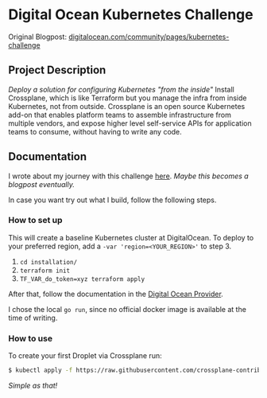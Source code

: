 # Digital Ocean Kubernetes Challenge

Original Blogpost: [digitalocean.com/community/pages/kubernetes-challenge](https://www.digitalocean.com/community/pages/kubernetes-challenge#anchor--challenges)

## Project Description

_Deploy a solution for configuring Kubernetes "from the inside"_
Install Crossplane, which is like Terraform but you manage the infra from inside Kubernetes, not from outside. Crossplane is an open source Kubernetes add-on that enables platform teams to assemble infrastructure from multiple vendors, and expose higher level self-service APIs for application teams to consume, without having to write any code.

## Documentation

I wrote about my journey with this challenge [here](docs/journey.md).
_Maybe this becomes a blogpost eventually._

In case you want try out what I build, follow the following steps.

### How to set up

This will create a baseline Kubernetes cluster at DigitalOcean.
To deploy to your preferred region, add a `-var 'region=<YOUR_REGION>'` to step 3.

1. `cd installation/`
2. `terraform init`
3. `TF_VAR_do_token=xyz terraform apply`

After that, follow the documentation in the [Digital Ocean Provider](https://github.com/crossplane-contrib/provider-digitalocean).

I chose the local `go run`, since no official docker image is available at the time of writing.

### How to use

To create your first Droplet via Crossplane run:

```bash
$ kubectl apply -f https://raw.githubusercontent.com/crossplane-contrib/provider-digitalocean/main/examples/compute/droplet.yaml
```

_Simple as that!_
